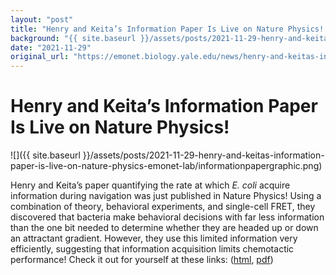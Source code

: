 ```yaml
---
layout: "post"
title: "Henry and Keita’s Information Paper Is Live on Nature Physics! | Emonet Lab"
background: "{{ site.baseurl }}/assets/posts/2021-11-29-henry-and-keitas-information-paper-is-live-on-nature-physics-emonet-lab/informationpapergraphic.png"
date: "2021-11-29"
original_url: "https://emonet.biology.yale.edu/news/henry-and-keitas-information-paper-live-nature-physics"
---
```

# Henry and Keita’s Information Paper Is Live on Nature Physics!

![]({{ site.baseurl }}/assets/posts/2021-11-29-henry-and-keitas-information-paper-is-live-on-nature-physics-emonet-lab/informationpapergraphic.png)

Henry and Keita’s paper quantifying the rate at which *E. coli* acquire information during navigation was just published in Nature Physics! Using a combination of theory, behavioral experiments, and single-cell FRET, they discovered that bacteria make behavioral decisions with far less information than the one bit needed to determine whether they are headed up or down an attractant gradient. However, they use this limited information very efficiently, suggesting that information acquisition limits chemotactic performance! Check it out for yourself at these links: ([html](https://www.nature.com/articles/s41567-021-01380-3?proof=t%C2%A0), [pdf](/sites/default/files/files/Mattingly2021.pdf))